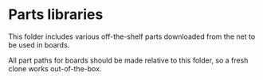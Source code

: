 # Parts libraries

This folder includes various off-the-shelf parts downloaded from the net to be used in boards.

All part paths for boards should be made relative to this folder, so a fresh clone works out-of-the-box.
